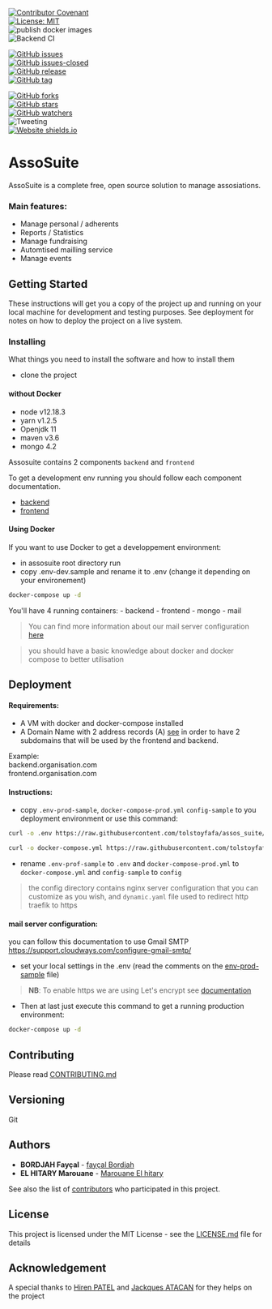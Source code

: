 [![Contributor Covenant](https://img.shields.io/badge/Contributor%20Covenant-v2.0%20adopted-ff69b4.svg)](code_of_conduct.md)  
[![License: MIT](https://img.shields.io/badge/License-MIT-yellow.svg)](https://opensource.org/licenses/MIT)  
![publish docker images](https://github.com/tolstoyfafa/assos_suite/workflows/publish%20backend%20&%20frontend%20docker%20images/badge.svg)  
![Backend CI](https://github.com/tolstoyfafa/assos_suite/workflows/BackendCI/badge.svg)   
  
[![GitHub issues](https://img.shields.io/github/issues/tolstoyfafa/assos_suite)](https://GitHub.com/Naereen/StrapDown.js/issues/)  
[![GitHub issues-closed](https://img.shields.io/github/issues-closed/tolstoyfafa/assos_suite)](https://github.com/tolstoyfafa/assos_suite/issues?q=is%3Aissue+is%3Aclosed)     
[![GitHub release](https://img.shields.io/github/release/Naereen/StrapDown.js.svg)](https://github.com/tolstoyfafa/assos_suite/releases)      
[![GitHub tag](https://img.shields.io/github/tag/Naereen/StrapDown.js.svg)](https://github.com/tolstoyfafa/assos_suite/tags)  

[![GitHub forks](https://img.shields.io/github/forks/tolstoyfafa/assos_suite?style=social)](https://github.com/tolstoyfafa/assos_suite/network)  
[![GitHub stars](https://img.shields.io/github/stars/tolstoyfafa/assos_suite?style=social)](https://github.com/tolstoyfafa/assos_suite/stargazers)  
[![GitHub watchers](https://img.shields.io/github/watchers/tolstoyfafa/assos_suite?style=social)](https://github.com/tolstoyfafa/assos_suite/watchers)  
![Tweeting](https://img.shields.io/twitter/url?url=https%3A%2F%2Ftwitter.com%2FAssoSuite)    
[![Website shields.io](https://img.shields.io/website?up_color=green&up_message=URL&url=https%3A%2F%2Fadmin.assosuite.ovh%2F)](https://admin.assosuite.ovh)  

# AssoSuite

AssoSuite is a complete free, open source solution to manage assosiations.
### Main features:

* Manage personal / adherents
* Reports /  Statistics
* Manage fundraising 
* Automtised mailling service
* Manage events

## Getting Started
These instructions will get you a copy of the project up and running on your local machine for development and testing purposes. See deployment for notes on how to deploy the project on a live system.


### Installing
What things you need to install the software and how to install them

- clone the project

#### without Docker

- node v12.18.3 
- yarn v1.2.5
- Openjdk 11
- maven v3.6
- mongo 4.2  

Assosuite contains 2 components `backend` and `frontend`

To get a development env running you should follow each component documentation.
- [backend](backend/README.md)
- [frontend](frontend/README.md)

#### Using Docker
If you want to use Docker to get a developpement environment:

- in assosuite root directory run 
- copy .env-dev.sample and rename it to .env (change it depending on your environement) 
```bash
docker-compose up -d
```
You'll have 4 running containers:
 	- backend
	- frontend
	- mongo
	- mail
> You can find more information about our mail server configuration [here](https://github.com/tomav/docker-mailserver)

> you should have a basic knowledge about docker and docker compose to better utilisation
## Deployment
#### Requirements:
- A VM with docker and docker-compose installed
- A Domain Name with 2 address records (A) [see](https://docs.ovh.com/gb/en/domains/web_hosting_how_to_edit_my_dns_zone/) in order to have 2 subdomains that will be used by the frontend and backend.

Example:  
backend.organisation.com  
frontend.organisation.com

#### Instructions:

- copy `.env-prod-sample`, `docker-compose-prod.yml` `config-sample` to you deployment environment
or use this command:
```bash
curl -o .env https://raw.githubusercontent.com/tolstoyfafa/assos_suite/master/.env-prod-sample

curl -o docker-compose.yml https://raw.githubusercontent.com/tolstoyfafa/assos_suite/master/docker-compose-prod.yml

```
- rename `.env-prof-sample` to `.env` and `docker-compose-prod.yml` to `docker-compose.yml` and `config-sample` to `config` 
> the config directory contains nginx server configuration that you can customize as you wish,  and `dynamic.yaml` file used to redirect http traefik to https
#### mail server configuration:
you can follow this documentation to use Gmail SMTP 
https://support.cloudways.com/configure-gmail-smtp/
- set your local settings in the .env (read the comments on the [env-prod-sample](.env-prod-sample) file)

> **NB**: To enable https we are using Let's encrypt see [documentation](https://docs.traefik.io/v1.7/user-guide/docker-and-lets-encrypt/)

- Then at last just execute this command to get a running production environment:
```bash
docker-compose up -d 
```

## Contributing
Please read [CONTRIBUTING.md](CONTRIBUTING.md)

## Versioning

Git

## Authors

* **BORDJAH Fayçal** - [fayçal Bordjah](https://github.com/tolstoyfafa)
* **EL HITARY Marouane** - [Marouane El hitary](https://github.com/MarOuanEElHiTaRY)

See also the list of [contributors](https://github.com/tolstoyfafa/assos_suite/graphs/contributors) who participated in this project.

## License

This project is licensed under the MIT License - see the [LICENSE.md](LICENSE.md) file for details

## Acknowledgement 
A special thanks to [Hiren PATEL](https://github.com/hirenpatelfr) and [Jackques ATACAN](https://github.com/atacanjacques?tab=followers) for they helps on the project
